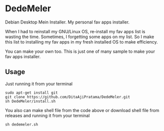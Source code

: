 # DedeMeler

Debian Desktop Mein Installer. My personal fav apps installer.

When I had to reinstall my GNU/Linux OS, re-install my fav apps list is wasting the time. Sometimes, I forgetting some apps on my list. So I make this list to installing my fav apps in my fresh installed OS to make efficiency.

You can make your own too. This is just one of many sample to make your fav apps installer.

## Usage

Just running it from your terminal

    sudo apt-get install git
    git clone https://github.com/DitaAjiPratama/DedeMeler.git
    sh DedeMeler/install.sh

You also can make shell file from the code above or download shell file from releases and running it from your terminal

    sh dedemeler.sh
